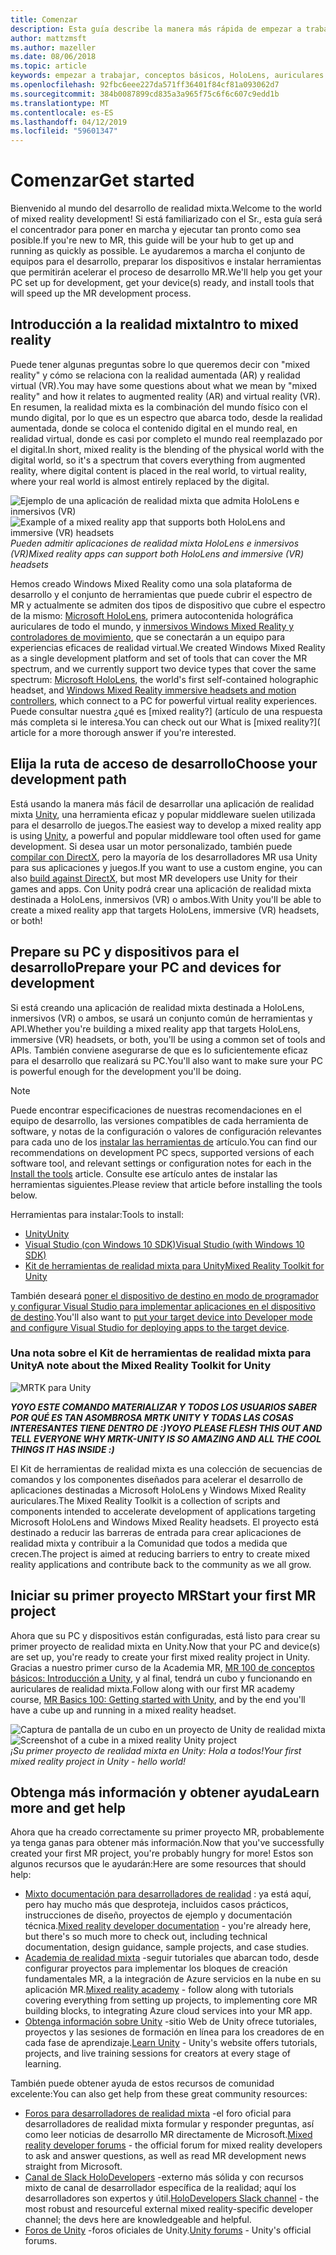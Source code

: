 ```yaml
---
title: Comenzar
description: Esta guía describe la manera más rápida de empezar a trabajar con el desarrollo de realidad mixta.
author: mattzmsft
ms.author: mazeller
ms.date: 08/06/2018
ms.topic: article
keywords: empezar a trabajar, conceptos básicos, HoloLens, auriculares envolventes, ar, vr, unity, visual studio, inicio rápido, cómo
ms.openlocfilehash: 92fbc6eee227da571ff36401f84cf81a093062d7
ms.sourcegitcommit: 384b0087899cd835a3a965f75c6f6c607c9edd1b
ms.translationtype: MT
ms.contentlocale: es-ES
ms.lasthandoff: 04/12/2019
ms.locfileid: "59601347"
---
```

# <a name="get-started"></a><span data-ttu-id="b1030-104">Comenzar</span><span class="sxs-lookup"><span data-stu-id="b1030-104">Get started</span></span>

<span data-ttu-id="b1030-105">Bienvenido al mundo del desarrollo de realidad mixta.</span><span class="sxs-lookup"><span data-stu-id="b1030-105">Welcome to the world of mixed reality development!</span></span> <span data-ttu-id="b1030-106">Si está familiarizado con el Sr., esta guía será el concentrador para poner en marcha y ejecutar tan pronto como sea posible.</span><span class="sxs-lookup"><span data-stu-id="b1030-106">If you're new to MR, this guide will be your hub to get up and running as quickly as possible.</span></span> <span data-ttu-id="b1030-107">Le ayudaremos a marcha el conjunto de equipos para el desarrollo, preparar los dispositivos e instalar herramientas que permitirán acelerar el proceso de desarrollo MR.</span><span class="sxs-lookup"><span data-stu-id="b1030-107">We'll help you get your PC set up for development, get your device(s) ready, and install tools that will speed up the MR development process.</span></span> 

## <a name="intro-to-mixed-reality"></a><span data-ttu-id="b1030-108">Introducción a la realidad mixta</span><span class="sxs-lookup"><span data-stu-id="b1030-108">Intro to mixed reality</span></span>

<span data-ttu-id="b1030-109">Puede tener algunas preguntas sobre lo que queremos decir con "mixed reality" y cómo se relaciona con la realidad aumentada (AR) y realidad virtual (VR).</span><span class="sxs-lookup"><span data-stu-id="b1030-109">You may have some questions about what we mean by "mixed reality" and how it relates to augmented reality (AR) and virtual reality (VR).</span></span> <span data-ttu-id="b1030-110">En resumen, la realidad mixta es la combinación del mundo físico con el mundo digital, por lo que es un espectro que abarca todo, desde la realidad aumentada, donde se coloca el contenido digital en el mundo real, en realidad virtual, donde es casi por completo el mundo real reemplazado por el digital.</span><span class="sxs-lookup"><span data-stu-id="b1030-110">In short, mixed reality is the blending of the physical world with the digital world, so it's a spectrum that covers everything from augmented reality, where digital content is placed in the real world, to virtual reality, where your real world is almost entirely replaced by the digital.</span></span> 

<span data-ttu-id="b1030-111">![Ejemplo de una aplicación de realidad mixta que admita HoloLens e inmersivos (VR)](images/mr-island.png)</span><span class="sxs-lookup"><span data-stu-id="b1030-111">![Example of a mixed reality app that supports both HoloLens and immersive (VR) headsets](images/mr-island.png)</span></span><br>
<span data-ttu-id="b1030-112">*Pueden admitir aplicaciones de realidad mixta HoloLens e inmersivos (VR)*</span><span class="sxs-lookup"><span data-stu-id="b1030-112">*Mixed reality apps can support both HoloLens and immersive (VR) headsets*</span></span>

<span data-ttu-id="b1030-113">Hemos creado Windows Mixed Reality como una sola plataforma de desarrollo y el conjunto de herramientas que puede cubrir el espectro de MR y actualmente se admiten dos tipos de dispositivo que cubre el espectro de la mismo: [Microsoft HoloLens](https://www.microsoft.com/hololens), primera autocontenida holográfica auriculares de todo el mundo, y [inmersivos Windows Mixed Reality y controladores de movimiento](https://www.microsoft.com/windows/windows-mixed-reality), que se conectarán a un equipo para experiencias eficaces de realidad virtual.</span><span class="sxs-lookup"><span data-stu-id="b1030-113">We created Windows Mixed Reality as a single development platform and set of tools that can cover the MR spectrum, and we currently support two device types that cover the same spectrum: [Microsoft HoloLens](https://www.microsoft.com/hololens), the world's first self-contained holographic headset, and [Windows Mixed Reality immersive headsets and motion controllers](https://www.microsoft.com/windows/windows-mixed-reality), which connect to a PC for powerful virtual reality experiences.</span></span> <span data-ttu-id="b1030-114">Puede consultar nuestra ¿qué es [mixed reality?] (artículo de una respuesta más completa si le interesa.</span><span class="sxs-lookup"><span data-stu-id="b1030-114">You can check out our What is [mixed reality?]( article for a more thorough answer if you're interested.</span></span>

## <a name="choose-your-development-path"></a><span data-ttu-id="b1030-115">Elija la ruta de acceso de desarrollo</span><span class="sxs-lookup"><span data-stu-id="b1030-115">Choose your development path</span></span>

<span data-ttu-id="b1030-116">Está usando la manera más fácil de desarrollar una aplicación de realidad mixta [Unity](https://unity3d.com), una herramienta eficaz y popular middleware suelen utilizada para el desarrollo de juegos.</span><span class="sxs-lookup"><span data-stu-id="b1030-116">The easiest way to develop a mixed reality app is using [Unity](https://unity3d.com), a powerful and popular middleware tool often used for game development.</span></span> <span data-ttu-id="b1030-117">Si desea usar un motor personalizado, también puede [compilar con DirectX](directx-development-overview.md), pero la mayoría de los desarrolladores MR usa Unity para sus aplicaciones y juegos.</span><span class="sxs-lookup"><span data-stu-id="b1030-117">If you want to use a custom engine, you can also [build against DirectX](directx-development-overview.md), but most MR developers use Unity for their games and apps.</span></span> <span data-ttu-id="b1030-118">Con Unity podrá crear una aplicación de realidad mixta destinada a HoloLens, inmersivos (VR) o ambos.</span><span class="sxs-lookup"><span data-stu-id="b1030-118">With Unity you'll be able to create a mixed reality app that targets HoloLens, immersive (VR) headsets, or both!</span></span>

## <a name="prepare-your-pc-and-devices-for-development"></a><span data-ttu-id="b1030-119">Prepare su PC y dispositivos para el desarrollo</span><span class="sxs-lookup"><span data-stu-id="b1030-119">Prepare your PC and devices for development</span></span>

<span data-ttu-id="b1030-120">Si está creando una aplicación de realidad mixta destinada a HoloLens, inmersivos (VR) o ambos, se usará un conjunto común de herramientas y API.</span><span class="sxs-lookup"><span data-stu-id="b1030-120">Whether you're building a mixed reality app that targets HoloLens, immersive (VR) headsets, or both, you'll be using a common set of tools and APIs.</span></span> <span data-ttu-id="b1030-121">También conviene asegurarse de que es lo suficientemente eficaz para el desarrollo que realizará su PC.</span><span class="sxs-lookup"><span data-stu-id="b1030-121">You'll also want to make sure your PC is powerful enough for the development you'll be doing.</span></span> 

>[!NOTE]
><span data-ttu-id="b1030-122">Puede encontrar especificaciones de nuestras recomendaciones en el equipo de desarrollo, las versiones compatibles de cada herramienta de software, y notas de la configuración o valores de configuración relevantes para cada uno de los [instalar las herramientas de](install-the-tools.md) artículo.</span><span class="sxs-lookup"><span data-stu-id="b1030-122">You can find our recommendations on development PC specs, supported versions of each software tool, and relevant settings or configuration notes for each in the [Install the tools](install-the-tools.md) article.</span></span> <span data-ttu-id="b1030-123">Consulte ese artículo antes de instalar las herramientas siguientes.</span><span class="sxs-lookup"><span data-stu-id="b1030-123">Please review that article before installing the tools below.</span></span>

<span data-ttu-id="b1030-124">Herramientas para instalar:</span><span class="sxs-lookup"><span data-stu-id="b1030-124">Tools to install:</span></span>
* [<span data-ttu-id="b1030-125">Unity</span><span class="sxs-lookup"><span data-stu-id="b1030-125">Unity</span></span>](https://store.unity.com/download)
* [<span data-ttu-id="b1030-126">Visual Studio (con Windows 10 SDK)</span><span class="sxs-lookup"><span data-stu-id="b1030-126">Visual Studio (with Windows 10 SDK)</span></span>](https://developer.microsoft.com/windows/downloads)
* [<span data-ttu-id="b1030-127">Kit de herramientas de realidad mixta para Unity</span><span class="sxs-lookup"><span data-stu-id="b1030-127">Mixed Reality Toolkit for Unity</span></span>](https://github.com/Microsoft/MixedRealityToolkit-Unity/blob/htk_release/GettingStarted.md)

<span data-ttu-id="b1030-128">También deseará [poner el dispositivo de destino en modo de programador y configurar Visual Studio para implementar aplicaciones en el dispositivo de destino](using-visual-studio.md).</span><span class="sxs-lookup"><span data-stu-id="b1030-128">You'll also want to [put your target device into Developer mode and configure Visual Studio for deploying apps to the target device](using-visual-studio.md).</span></span>

### <a name="a-note-about-the-mixed-reality-toolkit-for-unity"></a><span data-ttu-id="b1030-129">Una nota sobre el Kit de herramientas de realidad mixta para Unity</span><span class="sxs-lookup"><span data-stu-id="b1030-129">A note about the Mixed Reality Toolkit for Unity</span></span>

![MRTK para Unity](images/mrtkandunity.png)<br>

<span data-ttu-id="b1030-131">***YOYO ESTE COMANDO MATERIALIZAR Y TODOS LOS USUARIOS SABER POR QUÉ ES TAN ASOMBROSA MRTK UNITY Y TODAS LAS COSAS INTERESANTES TIENE DENTRO DE :)***</span><span class="sxs-lookup"><span data-stu-id="b1030-131">***YOYO PLEASE FLESH THIS OUT AND TELL EVERYONE WHY MRTK-UNITY IS SO AMAZING AND ALL THE COOL THINGS IT HAS INSIDE :)***</span></span>

<span data-ttu-id="b1030-132">El Kit de herramientas de realidad mixta es una colección de secuencias de comandos y los componentes diseñados para acelerar el desarrollo de aplicaciones destinadas a Microsoft HoloLens y Windows Mixed Reality auriculares.</span><span class="sxs-lookup"><span data-stu-id="b1030-132">The Mixed Reality Toolkit is a collection of scripts and components intended to accelerate development of applications targeting Microsoft HoloLens and Windows Mixed Reality headsets.</span></span> <span data-ttu-id="b1030-133">El proyecto está destinado a reducir las barreras de entrada para crear aplicaciones de realidad mixta y contribuir a la Comunidad que todos a medida que crecen.</span><span class="sxs-lookup"><span data-stu-id="b1030-133">The project is aimed at reducing barriers to entry to create mixed reality applications and contribute back to the community as we all grow.</span></span>

## <a name="start-your-first-mr-project"></a><span data-ttu-id="b1030-134">Iniciar su primer proyecto MR</span><span class="sxs-lookup"><span data-stu-id="b1030-134">Start your first MR project</span></span>

<span data-ttu-id="b1030-135">Ahora que su PC y dispositivos están configuradas, está listo para crear su primer proyecto de realidad mixta en Unity.</span><span class="sxs-lookup"><span data-stu-id="b1030-135">Now that your PC and device(s) are set up, you're ready to create your first mixed reality project in Unity.</span></span> <span data-ttu-id="b1030-136">Gracias a nuestro primer curso de la Academia MR, [MR 100 de conceptos básicos: Introducción a Unity](holograms-100.md), y al final, tendrá un cubo y funcionando en auriculares de realidad mixta.</span><span class="sxs-lookup"><span data-stu-id="b1030-136">Follow along with our first MR academy course, [MR Basics 100: Getting started with Unity](holograms-100.md), and by the end you'll have a cube up and running in a mixed reality headset.</span></span>

<span data-ttu-id="b1030-137">![Captura de pantalla de un cubo en un proyecto de Unity de realidad mixta](images/mr-cube.PNG)</span><span class="sxs-lookup"><span data-stu-id="b1030-137">![Screenshot of a cube in a mixed reality Unity project](images/mr-cube.PNG)</span></span><br>
<span data-ttu-id="b1030-138">*¡Su primer proyecto de realidad mixta en Unity: Hola a todos!*</span><span class="sxs-lookup"><span data-stu-id="b1030-138">*Your first mixed reality project in Unity - hello world!*</span></span>

## <a name="learn-more-and-get-help"></a><span data-ttu-id="b1030-139">Obtenga más información y obtener ayuda</span><span class="sxs-lookup"><span data-stu-id="b1030-139">Learn more and get help</span></span>

<span data-ttu-id="b1030-140">Ahora que ha creado correctamente su primer proyecto MR, probablemente ya tenga ganas para obtener más información.</span><span class="sxs-lookup"><span data-stu-id="b1030-140">Now that you've successfully created your first MR project, you're probably hungry for more!</span></span> <span data-ttu-id="b1030-141">Estos son algunos recursos que le ayudarán:</span><span class="sxs-lookup"><span data-stu-id="b1030-141">Here are some resources that should help:</span></span>
* <span data-ttu-id="b1030-142">[Mixto documentación para desarrolladores de realidad](mixed-reality.md) : ya está aquí, pero hay mucho más que desproteja, incluidos casos prácticos, instrucciones de diseño, proyectos de ejemplo y documentación técnica.</span><span class="sxs-lookup"><span data-stu-id="b1030-142">[Mixed reality developer documentation](mixed-reality.md) - you're already here, but there's so much more to check out, including technical documentation, design guidance, sample projects, and case studies.</span></span>
* <span data-ttu-id="b1030-143">[Academia de realidad mixta](academy.md) -seguir tutoriales que abarcan todo, desde configurar proyectos para implementar los bloques de creación fundamentales MR, a la integración de Azure servicios en la nube en su aplicación MR.</span><span class="sxs-lookup"><span data-stu-id="b1030-143">[Mixed reality academy](academy.md) - follow along with tutorials covering everything from setting up projects, to implementing core MR building blocks, to integrating Azure cloud services into your MR app.</span></span>
* <span data-ttu-id="b1030-144">[Obtenga información sobre Unity](https://unity3d.com/learn) -sitio Web de Unity ofrece tutoriales, proyectos y las sesiones de formación en línea para los creadores de en cada fase de aprendizaje.</span><span class="sxs-lookup"><span data-stu-id="b1030-144">[Learn Unity](https://unity3d.com/learn) - Unity's website offers tutorials, projects, and live training sessions for creators at every stage of learning.</span></span>

<span data-ttu-id="b1030-145">También puede obtener ayuda de estos recursos de comunidad excelente:</span><span class="sxs-lookup"><span data-stu-id="b1030-145">You can also get help from these great community resources:</span></span>
* <span data-ttu-id="b1030-146">[Foros para desarrolladores de realidad mixta](https://forums.hololens.com/) -el foro oficial para desarrolladores de realidad mixta formular y responder preguntas, así como leer noticias de desarrollo MR directamente de Microsoft.</span><span class="sxs-lookup"><span data-stu-id="b1030-146">[Mixed reality developer forums](https://forums.hololens.com/) - the official forum for mixed reality developers to ask and answer questions, as well as read MR development news straight from Microsoft.</span></span>
* <span data-ttu-id="b1030-147">[Canal de Slack HoloDevelopers](https://holodevelopersslack.azurewebsites.net/) -externo más sólida y con recursos mixto de canal de desarrollador específica de la realidad; aquí los desarrolladores son expertos y útil.</span><span class="sxs-lookup"><span data-stu-id="b1030-147">[HoloDevelopers Slack channel](https://holodevelopersslack.azurewebsites.net/) - the most robust and resourceful external mixed reality-specific developer channel; the devs here are knowledgeable and helpful.</span></span>
* <span data-ttu-id="b1030-148">[Foros de Unity](https://forum.unity3d.com/) -foros oficiales de Unity.</span><span class="sxs-lookup"><span data-stu-id="b1030-148">[Unity forums](https://forum.unity3d.com/) - Unity's official forums.</span></span>
